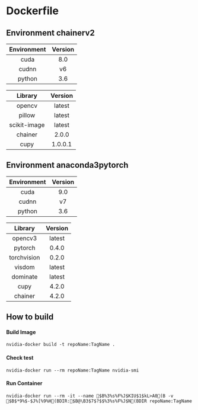 # Dockerfile

## Environment chainerv2

| Environment   |  Version  |
|:-------------:|:---------:|
| cuda          | 8.0       |
| cudnn         | v6        |
| python        | 3.6       |

| Library       |  Version  |
|:-------------:|:---------:|
| opencv        | latest    |
| pillow        | latest    |
| scikit-image  | latest    |
| chainer       | 2.0.0     |
| cupy          | 1.0.0.1   |

## Environment anaconda3pytorch

| Environment   |  Version  |
|:-------------:|:---------:|
| cuda          | 9.0       |
| cudnn         | v7        |
| python        | 3.6       |

| Library       |  Version  |
|:-------------:|:---------:|
| opencv3       | latest    |
| pytorch       | 0.4.0     |
| torchvision   | 0.2.0     |
| visdom        | latest    |
| dominate      | latest    |
| cupy          | 4.2.0     |
| chainer       | 4.2.0     |


## How to build

#### Build Image
`nvidia-docker build -t repoName:TagName .`
#### Check test
`nvidia-docker run --rm repoName:TagName nvidia-smi`
#### Run Container
`nvidia-docker run --rm -it --name $B%3%s%F%J$KIU$1$kL>A0(B -v $B$*9%$-$J%[%9%H(BDIR:$B@\B3$7$?$$%3%s%F%J$N(BDIR repoName:TagName`

